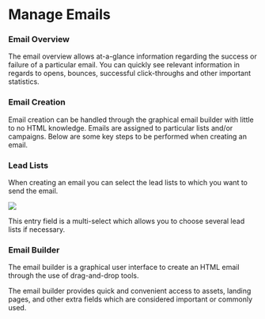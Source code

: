 # Manage Emails

### Email Overview

The email overview allows at-a-glance information regarding the success or failure of a particular email. You can quickly see relevant information in regards to opens, bounces, successful click-throughs and other important statistics.

### Email Creation

Email creation can be handled through the graphical email builder with little to no HTML knowledge. Emails are assigned to particular lists and/or campaigns. Below are some key steps to be performed when creating an email.

### Lead Lists

When creating an email you can select the lead lists to which you want to send the email.

![](http://drop.dbh.li/image/0p3P3c2O3P1e/Image%202014-11-18%20at%2011.25.34%20PM.png)

This entry field is a multi-select which allows you to choose several lead lists if necessary.

### Email Builder

The email builder is a graphical user interface to create an HTML email through the use of drag-and-drop tools.

The email builder provides quick and convenient access to assets, landing pages, and other extra fields which are considered important or commonly used.
